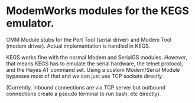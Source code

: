 # ModemWorks modules for the KEGS emulator.

OMM Module stubs for the Port Tool (serial driver) and Modem Tool (modem driver).  Actual implementation is handled in KEGS.

KEGS works fine with the normal Modem and SerialGS modules. *However*, that means KEGS has to emulate the serial hardware, the telnet
protocol, and the Hayes AT command set.  Using a custom Modem/Serial Module bypasses most of that and we can just use TCP sockets directly.

(Currently, inbound connections are via TCP server but outbound connections create a pseudo terminal to run bash, etc directly).

